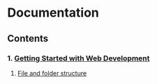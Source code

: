 # Documentation
## Contents
### 1. [Getting Started with Web Development](getting-started-with-the-web/index.md)
1. [File and folder structure](getting-started-with-the-web/file-and-folder-structure.md)


